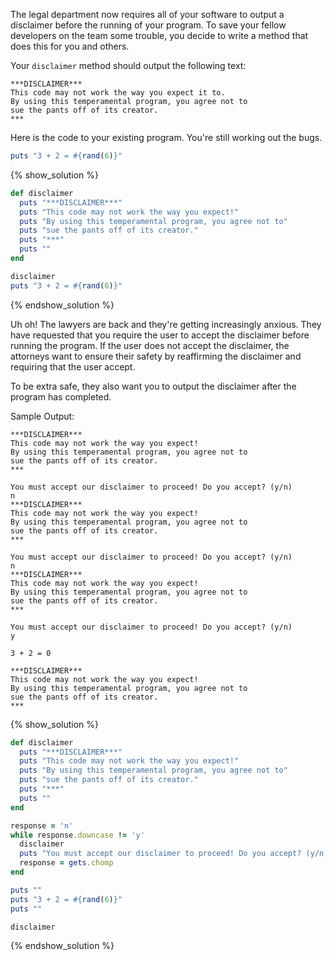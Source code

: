The legal department now requires all of your software to output a disclaimer before
the running of your program. To save your fellow developers on the team some trouble,
you decide to write a method that does this for you and others.

Your `disclaimer` method should output the following text:

```no-highlight
***DISCLAIMER***
This code may not work the way you expect it to.
By using this temperamental program, you agree not to
sue the pants off of its creator.
***
```

Here is the code to your existing program. You're still working out the bugs.

```ruby
puts "3 + 2 = #{rand(6)}"
```

{% show_solution %}
```ruby
def disclaimer
  puts "***DISCLAIMER***"
  puts "This code may not work the way you expect!"
  puts "By using this temperamental program, you agree not to"
  puts "sue the pants off of its creator."
  puts "***"
  puts ""
end

disclaimer
puts "3 + 2 = #{rand(6)}"
```
{% endshow_solution %}

Uh oh! The lawyers are back and they're getting increasingly anxious.
They have requested that you require the user to accept the disclaimer before running
the program. If the user does not accept the disclaimer, the attorneys want to ensure their
safety by reaffirming the disclaimer and requiring that the user accept.

To be extra safe, they also want you to output the disclaimer after the program has completed.

Sample Output:

```no-highlight
***DISCLAIMER***
This code may not work the way you expect!
By using this temperamental program, you agree not to
sue the pants off of its creator.
***

You must accept our disclaimer to proceed! Do you accept? (y/n)
n
***DISCLAIMER***
This code may not work the way you expect!
By using this temperamental program, you agree not to
sue the pants off of its creator.
***

You must accept our disclaimer to proceed! Do you accept? (y/n)
n
***DISCLAIMER***
This code may not work the way you expect!
By using this temperamental program, you agree not to
sue the pants off of its creator.
***

You must accept our disclaimer to proceed! Do you accept? (y/n)
y

3 + 2 = 0

***DISCLAIMER***
This code may not work the way you expect!
By using this temperamental program, you agree not to
sue the pants off of its creator.
***
```

{% show_solution %}
```ruby
def disclaimer
  puts "***DISCLAIMER***"
  puts "This code may not work the way you expect!"
  puts "By using this temperamental program, you agree not to"
  puts "sue the pants off of its creator."
  puts "***"
  puts ""
end

response = 'n'
while response.downcase != 'y'
  disclaimer
  puts "You must accept our disclaimer to proceed! Do you accept? (y/n)"
  response = gets.chomp
end

puts ""
puts "3 + 2 = #{rand(6)}"
puts ""

disclaimer
```
{% endshow_solution %}
